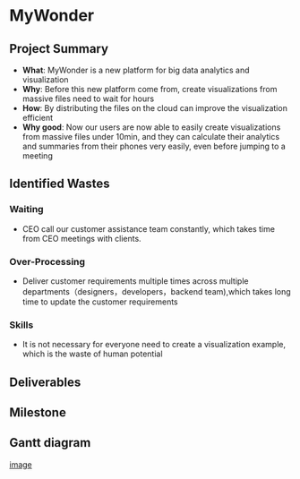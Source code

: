 # MyWonder


## Project Summary
- **What**: MyWonder is a new platform for big data analytics and visualization
- **Why**: Before this new platform come from, create visualizations from massive files need to wait for hours
- **How**: By distributing the files on the cloud can improve the visualization efficient
- **Why good**: Now our users are now able to easily create visualizations from massive files under 10min, and they can calculate their analytics and summaries from their phones very easily, even before jumping to a meeting


## Identified Wastes
### Waiting
- CEO call our customer assistance team constantly, which takes time from CEO meetings with clients.
### Over-Processing
- Deliver customer requirements multiple times across multiple departments（designers，developers，backend team),which takes long time to update the customer requirements
### Skills 
- It is not necessary for everyone need to create a visualization example, which is the waste of human potential


## Deliverables

## Milestone

## Gantt diagram
[image]()
